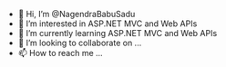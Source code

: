 - 👋 Hi, I’m @NagendraBabuSadu
- 👀 I’m interested in ASP.NET MVC and Web APIs
- 🌱 I’m currently learning ASP.NET MVC and Web APIs
- 💞️ I’m looking to collaborate on ...
- 📫 How to reach me ...

<!---
NagendraBabuSadu/NagendraBabuSadu is a ✨ special ✨ repository because its `README.md` (this file) appears on your GitHub profile.
You can click the Preview link to take a look at your changes.
--->
